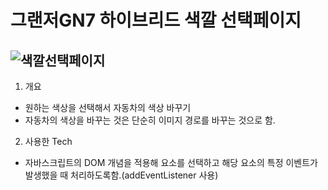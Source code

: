 # 그랜저GN7 하이브리드 색깔 선택페이지

![색깔선택페이지](https://user-images.githubusercontent.com/103127767/219960262-53232b60-ee00-4edd-9264-44289ab553bf.gif)
------------------------------------------------------------------------------------------------------------------------

1. 개요
- 원하는 색상을 선택해서 자동차의 색상 바꾸기
- 자동차의 색상을 바꾸는 것은 단순히 이미지 경로를 바꾸는 것으로 함.

2. 사용한 Tech
- 자바스크립트의 DOM 개념을 적용해 요소를 선택하고 해당 요소의 특정 이벤트가 발생했을 때 처리하도록함.(addEventListener 사용)

